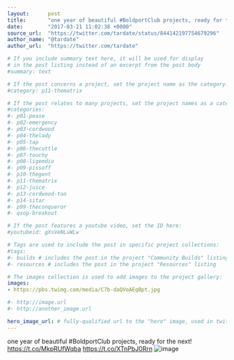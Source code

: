 ```yaml
---
layout:      post
title:       "one year of beautiful #BoldportClub projects, ready for the next!"
date:        "2017-03-21 11:02:38 +0000"
source_url:  "https://twitter.com/tardate/status/844142197754679296"
author_name: "@tardate"
author_url:  "https://twitter.com/tardate"

# If you include summary text here, it will be used for display
# in the post listing instead of an excerpt from the post body
#summary: text

# If the post concerns a project, set the project name as the category:
#category: p11-thematrix

# If the post relates to many projects, set the project names as a categories array:
#categories:
#- p01-pease
#- p02-emergency
#- p03-cordwood
#- p04-thelady
#- p05-tap
#- p06-thecuttle
#- p07-touchy
#- p08-ligemdio
#- p09-pissoff
#- p10-thegent
#- p11-thematrix
#- p12-juice
#- p13-cordwood-too
#- p14-sitar
#- p99-theconqueror
#- qsop-breakout

# If the post features a youtube video, set the ID here:
#youtubeid: gXsVeNLuWLw

# Tags are used to include the post in specific project collections:
#tags:
#- builds # includes the post in the project "Community Builds" listing
#- resources # includes the post in the project "Resources" listing

# The images collection is used to add images to the project gallery:
images:
- https://pbs.twimg.com/media/C7b-daQVoAEqBpt.jpg

#- http://image.url
#- http://another_image.url

hero_image_url: # fully-qualified url to the "hero" image, used in twitter cards for example
---
```


one year of beautiful #BoldportClub projects, ready for the next! https://t.co/MkpRUfWqba https://t.co/XTnPbJ0Rrn
![image](https://pbs.twimg.com/media/C7b-daQVoAEqBpt.jpg)


